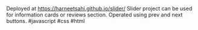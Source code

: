 Deployed at https://harneetsahi.github.io/slider/
Slider project can be used for information cards or reviews section. Operated using prev and next buttons.
#javascript #css #html
